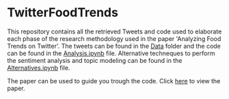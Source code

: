 # TwitterFoodTrends
This repository contains all the retrieved Tweets and code used to elaborate each phase of the research methodology used in the paper 'Analyzing Food Trends on Twitter'.
The tweets can be found in the [Data](Data) folder and the code can be found in the [Analysis.ipynb](Analysis.ipynb) file. Alternative techneques to perform the sentiment analysis and topic modeling can be found in the [Alternatives.ipynb](Alternatives.ipynb) file. 

The paper can be used to guide you trough the code. Click [here](masterproef_arthur_galoppin.pdf) to view the paper.
